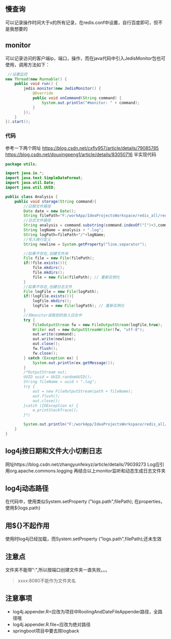 ## 慢查询
可以记录操作时间大于x的所有记录，在redis.conf中设置，自行百度即可，但不是我想要的
## monitor
可以记录访问的客户端ip，端口，操作，而在java代码中引入JedisMonitor包也可使用，调用方法如下：
```java
 //设置监控
new Thread(new Runnable() {
    public void run() {
        jedis.monitor(new JedisMonitor() {
            @Override
            public void onCommand(String command) {
                System.out.println("#monitor: " + command);
            }
        });
    }
}).start();
```
### 代码
参考一下两个网址
https://blog.csdn.net/cxfly957/article/details/79085785
https://blog.csdn.net/douxingpeng1/article/details/83050716
半实现代码
```java
package utils;

import java.io.*;
import java.text.SimpleDateFormat;
import java.util.Date;
import java.util.UUID;

public class Analysis {
    public void storage(String command){
        //日期文件路径
        Date date = new Date();
        String filePath="F:/workApp/IdeaProjectsWorkspace/redis_all/redis-monitor/logs/"+new SimpleDateFormat("yyyy/MM/dd/").format(date);
        //日志文件路径
        String analysis = command.substring(command.indexOf("[")+3,command.indexOf("]"))+"_"+new SimpleDateFormat("hh").format(date);
        String logName = analysis + ".log";
        String logPath=filePath+"/"+logName;
        //写入换行定义
        String newline = System.getProperty("line.separator");

        //如果不存在,创建文件夹
        File file = new File(filePath);
        if(!file.exists()){
            file.mkdirs();
            file.mkdirs();
            file = new File(filePath); // 重新实例化
        }
        //如果不存在,创建日志文件
        File logFile = new File(logPath);
        if(!logFile.exists()){
            logFile.mkdirs();
            logFile = new File(logPath); // 重新实例化
        }
        //将monitor读取到的放入日志中
        try {
            FileOutputStream fw = new FileOutputStream(logFile,true);
            Writer out = new OutputStreamWriter(fw, "utf-8");
            out.write(command);
            out.write(newline);
            out.close();
            fw.flush();
            fw.close();
        } catch (Exception ex) {
            System.out.println(ex.getMessage());
        }
        /*OutputStream out;
        UUID uuid = UUID.randomUUID();
        String fileName = uuid + ".log";
        try {
            out = new FileOutputStream(path + fileName);
            out.flush();
            out.close();
        }catch (IOException e) {
            e.printStackTrace();
        }*/

        System.out.println("F:/workApp/IdeaProjectsWorkspace/redis_all/redis-monitor/--is ok");
    }
}

```
## log4j按日期和文件大小切割日志
网址https://blog.csdn.net/zhangyunfeixyz/article/details/79039273
Log应引用org.apache.commons.logging
再结合以上monitor监听和动态生成日志文件夹
## log4j动态路径
在代码中，使用类似System.setProperty ("logs.path",filePath);
在properties，使用${logs.path}
## 用${}不起作用 
使用时log4j已经加载，而System.setProperty ("logs.path",filePath);还未生效
## 注意点
文件夹不能带":",所以按端口创建文件夹一直失败。。。
>xxxx:8080不能作为文件夹名
## 注意事项
+ log4j.appender.R=应改为项目中RoolingAndDateFileAppender路径，全路径哦
+ log4j.appender.R.file=应改为绝对路径
+ springboot项目中要去除logback
